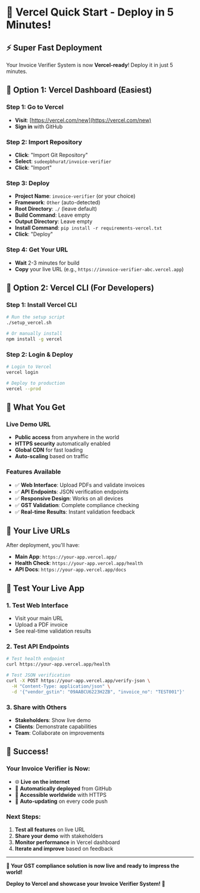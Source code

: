 # 🚀 Vercel Quick Start - Deploy in 5 Minutes!

## ⚡ Super Fast Deployment

Your Invoice Verifier System is now **Vercel-ready**! Deploy it in just 5 minutes.

## 🎯 Option 1: Vercel Dashboard (Easiest)

### **Step 1: Go to Vercel**
- **Visit**: [https://vercel.com/new](https://vercel.com/new)
- **Sign in** with GitHub

### **Step 2: Import Repository**
- **Click**: "Import Git Repository"
- **Select**: `sudeepbhurat/invoice-verifier`
- **Click**: "Import"

### **Step 3: Deploy**
- **Project Name**: `invoice-verifier` (or your choice)
- **Framework**: `Other` (auto-detected)
- **Root Directory**: `./` (leave default)
- **Build Command**: Leave empty
- **Output Directory**: Leave empty
- **Install Command**: `pip install -r requirements-vercel.txt`
- **Click**: "Deploy"

### **Step 4: Get Your URL**
- **Wait** 2-3 minutes for build
- **Copy** your live URL (e.g., `https://invoice-verifier-abc.vercel.app`)

## 🔧 Option 2: Vercel CLI (For Developers)

### **Step 1: Install Vercel CLI**
```bash
# Run the setup script
./setup_vercel.sh

# Or manually install
npm install -g vercel
```

### **Step 2: Login & Deploy**
```bash
# Login to Vercel
vercel login

# Deploy to production
vercel --prod
```

## 🌟 What You Get

### **Live Demo URL**
- **Public access** from anywhere in the world
- **HTTPS security** automatically enabled
- **Global CDN** for fast loading
- **Auto-scaling** based on traffic

### **Features Available**
- ✅ **Web Interface**: Upload PDFs and validate invoices
- ✅ **API Endpoints**: JSON verification endpoints
- ✅ **Responsive Design**: Works on all devices
- ✅ **GST Validation**: Complete compliance checking
- ✅ **Real-time Results**: Instant validation feedback

## 🔗 Your Live URLs

After deployment, you'll have:
- **Main App**: `https://your-app.vercel.app/`
- **Health Check**: `https://your-app.vercel.app/health`
- **API Docs**: `https://your-app.vercel.app/docs`

## 📱 Test Your Live App

### **1. Test Web Interface**
- Visit your main URL
- Upload a PDF invoice
- See real-time validation results

### **2. Test API Endpoints**
```bash
# Test health endpoint
curl https://your-app.vercel.app/health

# Test JSON verification
curl -X POST https://your-app.vercel.app/verify-json \
  -H "Content-Type: application/json" \
  -d '{"vendor_gstin": "09AABCU6223H2ZB", "invoice_no": "TEST001"}'
```

### **3. Share with Others**
- **Stakeholders**: Show live demo
- **Clients**: Demonstrate capabilities
- **Team**: Collaborate on improvements

## 🎉 Success!

### **Your Invoice Verifier is Now:**
- 🌐 **Live on the internet**
- 🚀 **Automatically deployed** from GitHub
- 📱 **Accessible worldwide** with HTTPS
- 🔄 **Auto-updating** on every code push

### **Next Steps:**
1. **Test all features** on live URL
2. **Share your demo** with stakeholders
3. **Monitor performance** in Vercel dashboard
4. **Iterate and improve** based on feedback

---

**🎯 Your GST compliance solution is now live and ready to impress the world!**

**Deploy to Vercel and showcase your Invoice Verifier System! 🚀**

